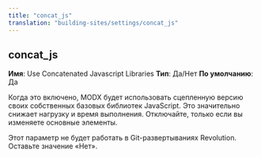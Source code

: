 ```yaml
---
title: "concat_js"
translation: "building-sites/settings/concat_js"
---
```


## concat\_js

**Имя**: Use Concatenated Javascript Libraries
**Тип**: Да/Нет
**По умолчанию**: Да

Когда это включено, MODX будет использовать сцепленную версию своих собственных базовых библиотек JavaScript. Это значительно снижает нагрузку и время выполнения. Отключайте, только если вы изменяете основные элементы.

Этот параметр не будет работать в Git-развертываниях Revolution. Оставьте значение «Нет».
